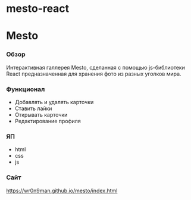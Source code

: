 # mesto-react
# Mesto

### Обзор

Интерактивная галлерея Mesto, сделанная с помощью js-библиотеки React предназначенная для хранения фото из разных уголков мира.

### Функционал

* Добавлять и удалять карточки
* Ставить лайки
* Открывать карточки
* Редактирование профиля

### ЯП

* html
* css
* js


### Сайт

https://wr0n9man.github.io/mesto/index.html

